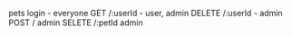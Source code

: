 pets
 login - everyone
 GET /:userId - user, admin
 DELETE /:userId - admin
 POST / admin
 SELETE /:petId admin